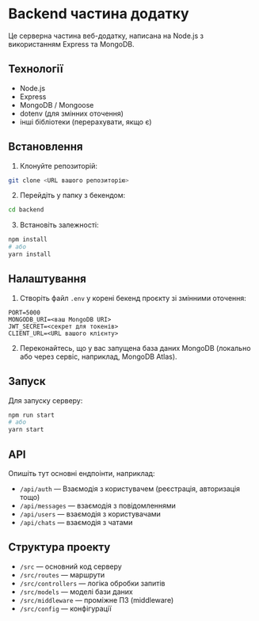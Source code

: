 # Backend частина додатку

Це серверна частина веб-додатку, написана на Node.js з використанням Express та MongoDB.

## Технології

- Node.js
- Express
- MongoDB / Mongoose
- dotenv (для змінних оточення)
- інші бібліотеки (перерахувати, якщо є)

## Встановлення

1. Клонуйте репозиторій:

```bash
git clone <URL вашого репозиторію>
```

2. Перейдіть у папку з бекендом:

```bash
cd backend
```

3. Встановіть залежності:

```bash
npm install
# або
yarn install
```

## Налаштування

1. Створіть файл `.env` у корені бекенд проєкту зі змінними оточення:

```env
PORT=5000
MONGODB_URI=<ваш MongoDB URI>
JWT_SECRET=<секрет для токенів>
CLIENT_URL=<URL вашого клієнту>
```

2. Переконайтесь, що у вас запущена база даних MongoDB (локально або через сервіс, наприклад, MongoDB Atlas).

## Запуск

Для запуску серверу:

```bash
npm run start
# або
yarn start
```

## API

Опишіть тут основні ендпоінти, наприклад:

- `/api/auth` — Взаємодія з користувачем (реєстрація, авторизація тощо)
- `/api/messages` — взаємодія з повідомленнями
- `/api/users` — взаємодія з користувачами
- `/api/chats` — взаємодія з чатами

## Структура проекту

- `/src` — основний код серверу
- `/src/routes` — маршрути
- `/src/controllers` — логіка обробки запитів
- `/src/models` — моделі бази даних
- `/src/middleware` — проміжне ПЗ (middleware)
- `/src/config` — конфігурації
